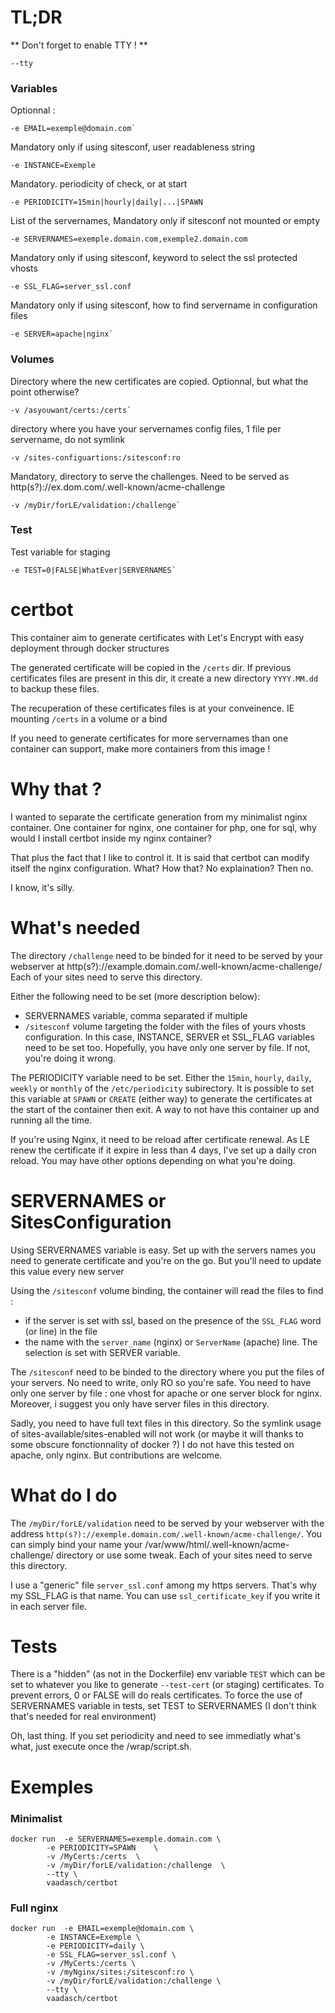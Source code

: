 # TL;DR
** Don't forget to enable TTY ! **
```
--tty
``` 

### Variables

Optionnal : 
```
-e EMAIL=exemple@domain.com`
```

Mandatory only if using sitesconf, user readableness string
```
-e INSTANCE=Exemple
```

Mandatory. periodicity of check, or at start
```
-e PERIODICITY=15min|hourly|daily|...|SPAWN
```

List of the servernames, Mandatory only if sitesconf not mounted or empty
```
-e SERVERNAMES=exemple.domain.com,exemple2.domain.com
```

Mandatory only if using sitesconf, keyword to select the ssl protected vhosts
```
-e SSL_FLAG=server_ssl.conf
```

Mandatory only if using sitesconf, how to find servername in configuration files
```
-e SERVER=apache|nginx`
```
### Volumes
Directory where the new certificates are copied. Optionnal, but what the point otherwise?
```
-v /asyouwant/certs:/certs`
```

directory where you have your servernames config files, 1 file per servername, do not symlink
```
-v /sites-configuartions:/sitesconf:ro
```

Mandatory, directory to serve the challenges. Need to be served as http(s?)://ex.dom.com/.well-known/acme-challenge
```
-v /myDir/forLE/validation:/challenge`
```
### Test
Test variable for staging
```
-e TEST=0|FALSE|WhatEver|SERVERNAMES`
```
# certbot

This container aim to generate certificates with Let's Encrypt with easy deployment through docker structures

The generated certificate will be copied in the `/certs` dir.
If previous certificates files are present in this dir, it create a new directory `YYYY.MM.dd` to backup these files.

The recuperation of these certificates files is at your conveinence. 
IE mounting `/certs` in a volume or a bind

If you need to generate certificates for more servernames than one container can support, make more containers from this image !



# Why that ?
I wanted to separate the certificate generation from my minimalist nginx container. One container for nginx, one container for php, one for sql, why would I install certbot inside my nginx container?

That plus the fact that I like to control it. It is said that certbot can modify itself the nginx configuration. What? How that? No explaination? 
Then no.

I know, it's silly.
 
# What's needed

The directory `/challenge` need to be binded for it need to be served by your webserver at http(s?)://example.domain.com/.well-known/acme-challenge/
Each of your sites need to serve this directory.

Either the following need to be set (more description below): 
 - SERVERNAMES variable, comma separated if multiple
 - `/sitesconf` volume targeting the folder with the files of yours vhosts configuration.
	In this case, INSTANCE, SERVER et SSL_FLAG variables need to be set too. 
	Hopefully, you have only one server by file. If not, you're doing it wrong.
	
The PERIODICITY variable need to be set. Either the `15min`, `hourly`, `daily`, `weekly` or 
`monthly` of the `/etc/periodicity` subirectory.
It is possible to set this variable	at `SPAWN` or `CREATE` (either way) to generate the certificates at the start of the
container then exit. A way to not have this container up and running all the time.

If you're using Nginx, it need to be reload after certificate renewal. 
As LE renew the certificate if it expire in less than 4 days, I've set up a daily cron reload.
You may have other options depending on what you're doing.
	
# SERVERNAMES or SitesConfiguration

Using SERVERNAMES variable is easy. Set up with the servers names you need to generate certificate and you're on the go.
But you'll need to update this value every new server

Using the `/sitesconf` volume binding, the container will read the files to find :
 - if the server is set with ssl, based on the presence of the `SSL_FLAG` word (or line) in the file
 - the name with the `server_name` (nginx) or `ServerName` (apache) line. The selection is set with SERVER variable.

The `/sitesconf` need to be binded to the directory where you put the files of your servers. No need to write, only RO so you're safe.
You need to have only one server by file : one vhost for apache or one server block for nginx.
Moreover, i suggest you only have server files in this directory.

Sadly, you need to have full text files in this directory. 
So the symlink usage of sites-available/sites-enabled will not work (or maybe it will thanks to some obscure fonctionnality of docker ?)
I do not have this tested on apache, only nginx. But contributions are welcome.

# What do I do
The `/myDir/forLE/validation` need to be served by your webserver with the address  `http(s?)://exemple.domain.com/.well-known/acme-challenge/`.
You can simply bind your name your /var/www/html/.well-known/acme-challenge/ directory or use some tweak.
Each of your sites need to serve this directory.

I use a "generic" file `server_ssl.conf` among my https servers. That's why my SSL_FLAG is that name. You can use `ssl_certificate_key` if you write it in each server file.

# Tests
There is a "hidden" (as not in the Dockerfile) env variable `TEST` which can be set to whatever you like to generate `--test-cert` (or staging) certificates.
To prevent errors, 0 or FALSE will do reals certificates.
To force the use of SERVERNAMES variable in tests, set TEST to SERVERNAMES (I don't think that's needed for real environment)

Oh, last thing. If you set periodicity and need to see immediatly what's what, just execute once the /wrap/script.sh.

# Exemples
### Minimalist 
```
docker run 	-e SERVERNAMES=exemple.domain.com \
		-e PERIODICITY=SPAWN 	\
		-v /MyCerts:/certs 	\
		-v /myDir/forLE/validation:/challenge  \
		--tty \
		vaadasch/certbot
```
### Full nginx
```
docker run	-e EMAIL=exemple@domain.com \
		-e INSTANCE=Exemple \
		-e PERIODICITY=daily \
		-e SSL_FLAG=server_ssl.conf \
		-v /MyCerts:/certs \
		-v /myNginx/sites:/sitesconf:ro	\
		-v /myDir/forLE/validation:/challenge \
		--tty \
		vaadasch/certbot		
```
